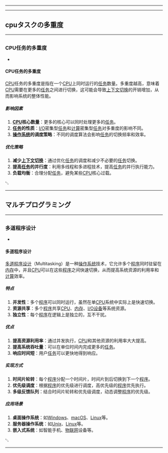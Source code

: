 # 
___
___
## cpuタスクの多重度
___
## 
### CPU任务的多重度
- 

#### CPU任务的多重度

[CPU](https://zh.wikipedia.org/wiki/CPU)任务的多重度是指在一个[CPU](https://zh.wikipedia.org/wiki/CPU)上同时运行的[任务](https://zh.wikipedia.org/wiki/任务)数量。多重度越高，意味着[CPU](https://zh.wikipedia.org/wiki/CPU)需要在更多的[任务](https://zh.wikipedia.org/wiki/任务)之间进行切换，这可能会导致[上下文切换](https://zh.wikipedia.org/wiki/上下文切换)的开销增加，从而影响系统的整体性能。

##### 影响因素

1. **[CPU](https://zh.wikipedia.org/wiki/CPU)核心数量**：更多的核心可以同时处理更多的[任务](https://zh.wikipedia.org/wiki/任务)。
2. **[任务](https://zh.wikipedia.org/wiki/任务)的性质**：[I/O](https://zh.wikipedia.org/wiki/I/O)密集型[任务](https://zh.wikipedia.org/wiki/任务)和[计算](https://zh.wikipedia.org/wiki/计算)密集型[任务](https://zh.wikipedia.org/wiki/任务)对多重度的影响不同。
3. **[操作系统](https://zh.wikipedia.org/wiki/操作系统)的调度策略**：不同的调度算法会影响[任务](https://zh.wikipedia.org/wiki/任务)的切换频率和效率。

##### 优化策略

1. **减少[上下文切换](https://zh.wikipedia.org/wiki/上下文切换)**：通过优化[任务](https://zh.wikipedia.org/wiki/任务)的调度和减少不必要的[任务](https://zh.wikipedia.org/wiki/任务)切换。
2. **提高[任务](https://zh.wikipedia.org/wiki/任务)的并行度**：利用多线程和多进程技术，提高[任务](https://zh.wikipedia.org/wiki/任务)的并行执行能力。
3. **负载均衡**：合理分配[任务](https://zh.wikipedia.org/wiki/任务)，避免某些[CPU](https://zh.wikipedia.org/wiki/CPU)核心过载。

␃
___
## マルチプログラミング
___
## 
### 多道程序设计
- 

#### 多道程序设计

[多道程序设计](https://zh.wikipedia.org/wiki/多道程序设计)（Multitasking）是一种[操作系统](https://zh.wikipedia.org/wiki/操作系统)技术，它允许多个[程序](https://zh.wikipedia.org/wiki/程序)同时驻留在[内存](https://zh.wikipedia.org/wiki/内存)中，并且[CPU](https://zh.wikipedia.org/wiki/CPU)可以在这些[程序](https://zh.wikipedia.org/wiki/程序)之间快速切换，从而提高系统资源的利用率和[计算](https://zh.wikipedia.org/wiki/计算)效率。

##### 特点

1. **并发性**：多个[程序](https://zh.wikipedia.org/wiki/程序)可以同时运行，虽然在单[CPU](https://zh.wikipedia.org/wiki/CPU)系统中实际上是快速切换。
2. **资源共享**：多个[程序](https://zh.wikipedia.org/wiki/程序)共享[CPU](https://zh.wikipedia.org/wiki/CPU)、[内存](https://zh.wikipedia.org/wiki/内存)、[I/O设备](https://zh.wikipedia.org/wiki/I/O设备)等系统资源。
3. **独立性**：每个[程序](https://zh.wikipedia.org/wiki/程序)在逻辑上是独立的，互不干扰。

##### 优点

1. **提高资源利用率**：通过并发执行，[CPU](https://zh.wikipedia.org/wiki/CPU)和其他资源的利用率大大提高。
2. **提高系统吞吐量**：可以在单位时间内完成更多的[任务](https://zh.wikipedia.org/wiki/任务)。
3. **响应时间短**：用户[任务](https://zh.wikipedia.org/wiki/任务)可以更快地得到响应。

##### 实现方式

1. **时间片轮转**：每个[程序](https://zh.wikipedia.org/wiki/程序)分配一个时间片，时间片到后切换到下一个[程序](https://zh.wikipedia.org/wiki/程序)。
2. **优先级调度**：根据[程序](https://zh.wikipedia.org/wiki/程序)的优先级进行调度，高优先级的[程序](https://zh.wikipedia.org/wiki/程序)优先执行。
3. **多级反馈队列**：结合时间片轮转和优先级调度，动态调整[程序](https://zh.wikipedia.org/wiki/程序)的优先级。

##### 应用场景

1. **桌面操作系统**：如[Windows](https://zh.wikipedia.org/wiki/Windows)、[macOS](https://zh.wikipedia.org/wiki/macOS)、[Linux](https://zh.wikipedia.org/wiki/Linux)等。
2. **服务器操作系统**：如[Unix](https://zh.wikipedia.org/wiki/Unix)、[Linux](https://zh.wikipedia.org/wiki/Linux)等。
3. **嵌入式系统**：如智能手机、[物联网](https://zh.wikipedia.org/wiki/物联网)设备等。

␃
___
